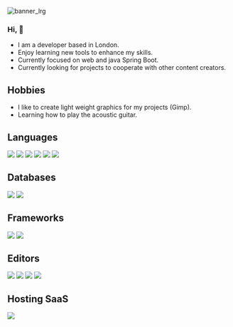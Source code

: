 ![banner_lrg](https://user-images.githubusercontent.com/69900342/92247026-84f3f980-eebe-11ea-9b66-a9a64a3c2a7b.png)

### Hi, 👋

- I am a developer based in London.
- Enjoy learning new tools to enhance my skills.
- Currently focused on web and java Spring Boot.
- Currently looking for projects to cooperate with other content creators.

  
  

## **Hobbies**

- I like to create light weight graphics for my projects (Gimp).
- Learning how to play the acoustic guitar.

  

## **Languages**

<img  src="https://img.shields.io/badge/java-%23ED8B00.svg?&style=for-the-badge&logo=java&logoColor=white"/>
<img  src="https://img.shields.io/badge/node.js%20-%2343853D.svg?&style=for-the-badge&logo=node.js&logoColor=white"/>
<img  src="https://simpleicons.org/icons/react.svg?&style=for-the-badge&logo=react.js&logoColor=white"/>
<img  src="https://img.shields.io/badge/html5%20-%23E34F26.svg?&style=for-the-badge&logo=html5&logoColor=white"/>
<img  src="https://img.shields.io/badge/css3%20-%231572B6.svg?&style=for-the-badge&logo=css3&logoColor=white"/>
<img  src="https://img.shields.io/badge/markdown-%23000000.svg?&style=for-the-badge&logo=markdown&logoColor=white"/>


  
  

## **Databases**

<img  src="https://img.shields.io/badge/mysql-%2300f.svg?&style=for-the-badge&logo=mysql&logoColor=white"/>
<img  src ="https://img.shields.io/badge/MongoDB-%234ea94b.svg?&style=for-the-badge&logo=mongodb&logoColor=white"/>

  
  

## **Frameworks**

<img  src="https://img.shields.io/badge/express.js%20-%23404d59.svg?&style=for-the-badge"/>
<img  src="https://img.shields.io/badge/spring%20-%236DB33F.svg?&style=for-the-badge&logo=spring&logoColor=white"/>

  

## **Editors**

<img  src="https://img.shields.io/badge/gimp%20-%235C5543.svg?&style=for-the-badge&logo=gimp&logoColor=<logo-color>"/>
<img  src="https://img.shields.io/badge/eclipse%20-%232C2255.svg?&style=for-the-badge&logo=eclipse&logoColor=<logo-color>"/>
<img  src="https://img.shields.io/badge/postman-%23FF6C37.svg?&style=for-the-badge&logo=postman&logoColor=white"/>
<img  src="https://img.shields.io/badge/terminal%20-%23000.svg?&style=for-the-badge&logo=terminal&logoColor=<logo-color>"/>

  

## **Hosting SaaS**

<img  src="https://img.shields.io/badge/heroku%20-%23430098.svg?&style=for-the-badge&logo=heroku&logoColor=white"/>

